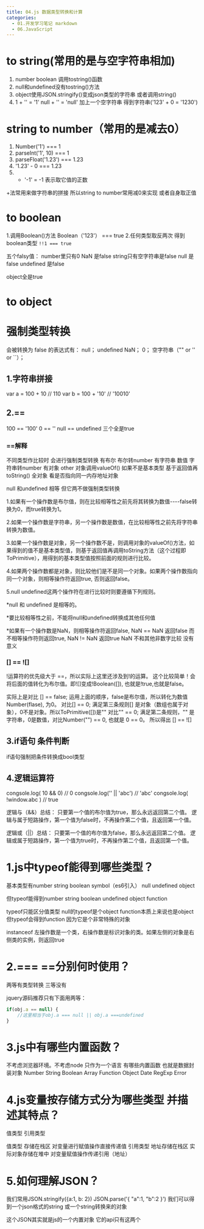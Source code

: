 ```yaml
---
title: 04.js 数据类型转换和计算
categories:
  - 01.开发学习笔记 markdown
  - 06.JavaScript
---
```


# to string(常用的是与空字符串相加)
1. number boolean 调用tostring()函数  
2. null和undefined没有tostring()方法 
3. object使用JSON.stringify()变成json类型的字符串 或者调用string()
4. 1 + '' = '1'  null + '' = 'null' 加上一个空字符串 得到字符串('123' + 0 = '1230')

# string to number（常用的是减去0）
1. Number('1') === 1
2. parseInt('1', 10) === 1
3. parseFloat('1.23') === 1.23
4. '1.23' - 0 === 1.23
5. + '-1' = -1 表示取它值的正数

+法常用来做字符串的拼接 所以string to number常用减0来实现 或者自身取正值

# to boolean
1.调用Boolean()方法 Boolean（'123'） === true
2.任何类型取反两次 得到boolean类型 `!!1 === true`

五个falsy值：
number里只有0 NaN 是false
string只有空字符串是false
null 是false
undefined 是false

object全是true

# to object



# 强制类型转换

会被转换为 false 的表达式有：
null；
undefined
NaN；
0；
空字符串（"" or '' or ``）；
## 1.字符串拼接
var a = 100 + 10 // 110
var b = 100 + '10' // '10010'

## 2.==
100 == '100'
0 == ''
null == undefined 
三个全是true
### ==解释
不同类型作比较时 会进行强制类型转换
有布尔 布尔转number
有字符串 数值 字符串转number
有对象 other 对象调用valueOf() 如果不是基本类型 基于返回值再toString()
全对象 看是否指向同一内存地址对象

null 和undefined 相等 但它两不做强制类型转换

1.如果有一个操作数是布尔值，则在比较相等性之前先将其转换为数值----false转换为0，而true转换为1。

2.如果一个操作数是字符串，另一个操作数是数值，在比较相等性之前先将字符串转换为数值。

3.如果一个操作数是对象，另一个操作数不是，则调用对象的valueOf()方法，如果得到的值不是基本类型值，则基于返回值再调用toString方法（这个过程即ToPrimitive），用得到的基本类型值按照前面的规则进行比较。

4.如果两个操作数都是对象，则比较他们是不是同一个对象。如果两个操作数指向同一个对象，则相等操作符返回true, 否则返回false。

5.null undefined这两个操作符在进行比较时则要遵循下列规则。

*null 和 undefined 是相等的。

*要比较相等性之前，不能将null和undefined转换成其他任何值

*如果有一个操作数是NaN，则相等操作符返回false, 
NaN == NaN 返回false
而不相等操作符则返回true, 
NaN != NaN 返回true
NaN 不和其他非数字比较 没有意义

### [] == ![]
!运算符的优先级大于 ==，所以实际上这里还涉及到!的运算。
这个比较简单！会将后面的值转化为布尔值。即![]变成!Boolean([]), 也就是!true,也就是false。

实际上是对比 [] == false;
运用上面的顺序，false是布尔值，所以转化为数值Number(flase), 为0。
对比[] == 0;
满足第三条规则[] 是对象（数组也属于对象），0不是对象。所以ToPrimitive([])是""
对比"" == 0;
满足第二条规则，"" 是字符串，0是数值，对比Number("") == 0, 也就是 0 == 0。
所以得出 [] == ![]



## 3.if语句 条件判断
if语句强制把条件转换成bool类型

## 4.逻辑运算符
congsole.log( 10 && 0) // 0
congsole.log('' || 'abc') // 'abc'
congsole.log( !window.abc ) // true

逻辑与（&&）总结：
只要第一个值的布尔值为true，那么永远返回第二个值。
逻辑与属于短路操作，第一个值为false时，不再操作第二个值，且返回第一个值。

逻辑或（||）总结：
只要第一个值的布尔值为false，那么永远返回第二个值。
逻辑或属于短路操作，第一个值为true时，不再操作第二个值，且返回第一个值。



# 1.js中typeof能得到哪些类型？
基本类型有number string boolean symbol（es6引入） null undefined object

但typeof能得到number string boolean undefined object function

typeof只能区分值类型
null的typeof是个object
function本质上来说也是object 但typeof会得到function 因为它是个非常特殊的对象


instanceof 左操作数是一个类，右操作数是标识对象的类。如果左侧的对象是右侧类的实例，则返回true

# 2.=== ==分别何时使用？
两等有类型转换
三等没有

jquery源码推荐只有下面用两等：
```js
if(obj.a == null) {
    //这里相当于obj.a === null || obj.a ===undefined
}
```

# 3.js中有哪些内置函数？
不考虑浏览器环境。不考虑node 只作为一个语言 有哪些内置函数
也就是数据封装对象
Number
String
Boolean
Array
Function
Object
Date
RegExp
Error

# 4.js变量按存储方式分为哪些类型 并描述其特点？
值类型 引用类型

值类型  存储在栈区 对变量进行赋值操作直接传递值
引用类型 地址存储在栈区 实际对象存储在堆中 对变量赋值操作传递引用（地址）

# 5.如何理解JSON？
我们常用JSON.stringify({a:1, b: 2})
JSON.parse('{ "a":1, "b":2 }')
我们可以得到一个json格式的string 或一个string转换来的对象

这个JSON其实就是js的一个内置对象 它的api只有这两个